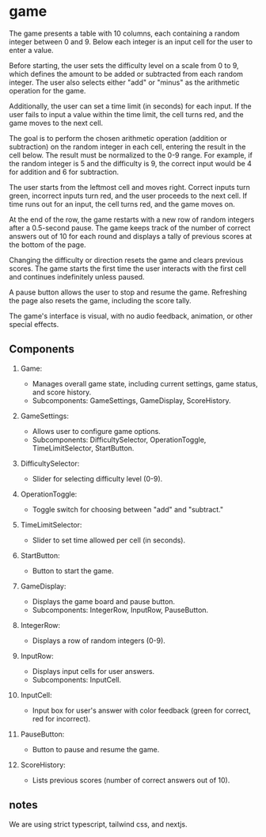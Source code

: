 # game

The game presents a table with 10 columns, each containing a random integer between 0 and 9. Below each integer is an input cell for the user to enter a value.

Before starting, the user sets the difficulty level on a scale from 0 to 9, which defines the amount to be added or subtracted from each random integer. The user also selects either "add" or "minus" as the arithmetic operation for the game.

Additionally, the user can set a time limit (in seconds) for each input. If the user fails to input a value within the time limit, the cell turns red, and the game moves to the next cell.

The goal is to perform the chosen arithmetic operation (addition or subtraction) on the random integer in each cell, entering the result in the cell below. The result must be normalized to the 0-9 range. For example, if the random integer is 5 and the difficulty is 9, the correct input would be 4 for addition and 6 for subtraction.

The user starts from the leftmost cell and moves right. Correct inputs turn green, incorrect inputs turn red, and the user proceeds to the next cell. If time runs out for an input, the cell turns red, and the game moves on.

At the end of the row, the game restarts with a new row of random integers after a 0.5-second pause. The game keeps track of the number of correct answers out of 10 for each round and displays a tally of previous scores at the bottom of the page.

Changing the difficulty or direction resets the game and clears previous scores. The game starts the first time the user interacts with the first cell and continues indefinitely unless paused.

A pause button allows the user to stop and resume the game. Refreshing the page also resets the game, including the score tally.

The game's interface is visual, with no audio feedback, animation, or other special effects.

## Components

1. Game:

   - Manages overall game state, including current settings, game status, and score history.
   - Subcomponents: GameSettings, GameDisplay, ScoreHistory.

2. GameSettings:

   - Allows user to configure game options.
   - Subcomponents: DifficultySelector, OperationToggle, TimeLimitSelector, StartButton.

3. DifficultySelector:

   - Slider for selecting difficulty level (0-9).

4. OperationToggle:

   - Toggle switch for choosing between "add" and "subtract."

5. TimeLimitSelector:

   - Slider to set time allowed per cell (in seconds).

6. StartButton:

   - Button to start the game.

7. GameDisplay:

   - Displays the game board and pause button.
   - Subcomponents: IntegerRow, InputRow, PauseButton.

8. IntegerRow:

   - Displays a row of random integers (0-9).

9. InputRow:

   - Displays input cells for user answers.
   - Subcomponents: InputCell.

10. InputCell:

    - Input box for user's answer with color feedback (green for correct, red for incorrect).

11. PauseButton:

    - Button to pause and resume the game.

12. ScoreHistory:
    - Lists previous scores (number of correct answers out of 10).

## notes

We are using strict typescript, tailwind css, and nextjs.
